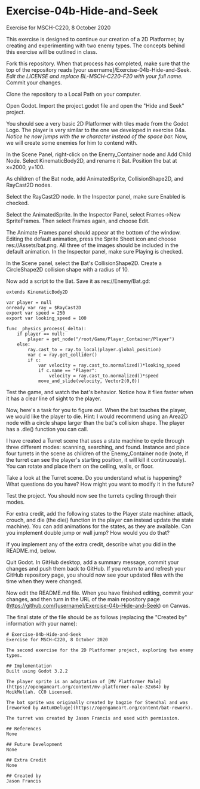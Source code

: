 # Exercise-04b-Hide-and-Seek
Exercise for MSCH-C220, 8 October 2020

This exercise is designed to continue our creation of a 2D Platformer, by creating and experimenting with two enemy types. The concepts behind this exercise will be outlined in class.

Fork this repository. When that process has completed, make sure that the top of the repository reads [your username]/Exercise-04b-Hide-and-Seek. *Edit the LICENSE and replace BL-MSCH-C220-F20 with your full name.* Commit your changes.

Clone the repository to a Local Path on your computer.

Open Godot. Import the project.godot file and open the "Hide and Seek" project.

You should see a very basic 2D Platformer with tiles made from the Godot Logo. The player is very similar to the one we developed in exercise 04a. *Notice he now jumps with the w character instead of the space bar.* Now, we will create some enemies for him to contend with.

In the Scene Panel, right-click on the Enemy_Container node and Add Child Node. Select KinematicBody2D, and rename it Bat. Position the bat at x=2000, y=100.

As children of the Bat node, add AnimatedSprite, CollisionShape2D, and RayCast2D nodes.

Select the RayCast2D node. In the Inspector panel, make sure Enabled is checked.

Select the AnimatedSprite. In the Inspector Panel, select Frames->New SpriteFrames. Then select Frames again, and choose Edit.

The Animate Frames panel should appear at the bottom of the window. Editing the default animation, press the Sprite Sheet icon and choose res://Assets/bat.png. All three of the images should be included in the default animation. In the Inspector panel, make sure Playing is checked.

In the Scene panel, select the Bat's CollisionShape2D. Create a CircleShape2D collision shape with a radius of 10.

Now add a script to the Bat. Save it as res://Enemy/Bat.gd:

```
extends KinematicBody2D

var player = null
onready var ray = $RayCast2D
export var speed = 250
export var looking_speed = 100
	
func _physics_process(_delta):
	if player == null:
		player = get_node("/root/Game/Player_Container/Player")
	else:
		ray.cast_to = ray.to_local(player.global_position)
		var c = ray.get_collider()
		if c:
			var velocity = ray.cast_to.normalized()*looking_speed
			if c.name == "Player":
				velocity = ray.cast_to.normalized()*speed
			move_and_slide(velocity, Vector2(0,0))
```

Test the game, and watch the bat's behavior. Notice how it flies faster when it has a clear line of sight to the player.

Now, here's a task for you to figure out. When the bat touches the player, we would like the player to die. Hint: I would recommend using an Area2D node with a circle shape larger than the bat's collision shape. The player has a .die() function you can call.

I have created a Turret scene that uses a state machine to cycle through three different modes: scanning, searching, and found. Instance and place four turrets in the scene as children of the Enemy_Container node (note, if the turret can see the player's starting position, it will kill it continuously). You can rotate and place them on the ceiling, walls, or floor.

Take a look at the Turret scene. Do you understand what is happening? What questions do you have? How might you want to modify it in the future?

Test the project. You should now see the turrets cycling through their modes.

For extra credit, add the following states to the Player state machine: attack, crouch, and die (the die() function in the player can instead update the state machine). You can add animations for the states, as they are available. Can you implement double jump or wall jump? How would you do that?

If you implement any of the extra credit, describe what you did in the README.md, below.

Quit Godot. In GitHub desktop, add a summary message, commit your changes and push them back to GitHub. If you return to and refresh your GitHub repository page, you should now see your updated files with the time when they were changed.

Now edit the README.md file. When you have finished editing, commit your changes, and then turn in the URL of the main repository page (https://github.com/[username]/Exercise-04b-Hide-and-Seek) on Canvas.

The final state of the file should be as follows (replacing the "Created by" information with your name):
```
# Exercise-04b-Hide-and-Seek
Exercise for MSCH-C220, 8 October 2020

The second exercise for the 2D Platformer project, exploring two enemy types.

## Implementation
Built using Godot 3.2.2

The player sprite is an adaptation of [MV Platformer Male](https://opengameart.org/content/mv-platformer-male-32x64) by MoikMellah. CC0 Licensed.

The bat sprite was originally created by bagzie for Stendhal and was [reworked by AntumDeluge](https://opengameart.org/content/bat-rework). 

The turret was created by Jason Francis and used with permission.

## References
None

## Future Development
None

## Extra Credit
None

## Created by 
Jason Francis
```
